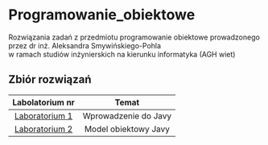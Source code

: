 # Programowanie_obiektowe
Rozwiązania zadań z przedmiotu programowanie obiektowe prowadzonego przez dr inż. Aleksandra Smywińskiego-Pohla <br>
w ramach studiów inżynierskich na kierunku informatyka (AGH wiet) <br>



## Zbiór rozwiązań
| Labolatorium nr| Temat |
|:-------------:|:-------------:|
| [Laboratorium 1](https://github.com/sumo-slonik/Programowanie_obiektowe/tree/main/Lab_1) | Wprowadzenie do Javy
| [Laboratorium 2](https://github.com/sumo-slonik/Programowanie_obiektowe/tree/main/Lab_1) | Model obiektowy Javy

